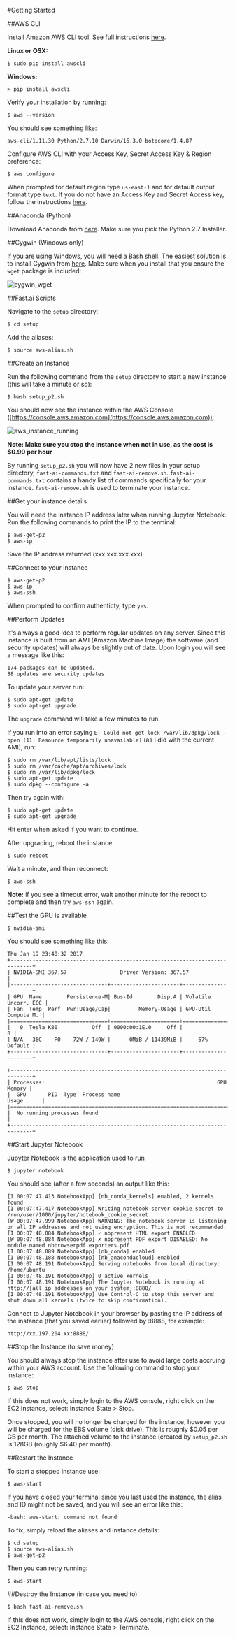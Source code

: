 #Getting Started

##AWS CLI

Install Amazon AWS CLI tool. See full instructions [here](http://docs.aws.amazon.com/cli/latest/userguide/installing.html).

__Linux or OSX:__

    $ sudo pip install awscli

__Windows:__

    > pip install awscli

Verify your installation by running:

    $ aws --version

You should see something like:

    aws-cli/1.11.30 Python/2.7.10 Darwin/16.3.0 botocore/1.4.87

Configure AWS CLI with your Access Key, Secret Access Key & Region preference:

    $ aws configure

When prompted for default region type `us-east-1` and for default output format type `text`. If you do not have an Access Key and Secret Access key, follow the instructions [here](http://docs.aws.amazon.com/IAM/latest/UserGuide/id_credentials_access-keys.html#Using_CreateAccessKey).

##Anaconda (Python)

Download Anaconda from [here](https://www.continuum.io/downloads). Make sure you pick the Python 2.7 Installer.

##Cygwin (Windows only)

If you are using Windows, you will need a Bash shell. The easiest solution is to install Cygwin from [here](https://cygwin.com/install.html). Make sure when you install that you ensure the `wget` package is included:

![cygwin_wget](documentation_images/Cygwin-6-Select-wget.png)

##Fast.ai Scripts

Navigate to the `setup` directory:

    $ cd setup

Add the aliases:

    $ source aws-alias.sh

##Create an Instance

Run the following command from the `setup` directory to start a new instance (this will take a minute or so):

    $ bash setup_p2.sh

You should now see the instance within the AWS Console ([https://console.aws.amazon.com](https://console.aws.amazon.com)):

![aws_instance_running](documentation_images/running_instance.png)  

__Note: Make sure you stop the instance when not in use, as the cost is $0.90 per hour__

By running `setup_p2.sh` you will now have 2 new files in your setup directory, `fast-ai-commands.txt` and `fast-ai-remove.sh`. `fast-ai-commands.txt` contains a handy list of commands specifically for your instance. `fast-ai-remove.sh` is used to terminate your instance.

##Get your instance details

You will need the instance IP address later when running Jupyter Notebook. Run the following commands to print the IP to the terminal:

    $ aws-get-p2
    $ aws-ip

Save the IP address returned (xxx.xxx.xxx.xxx)

##Connect to your instance

    $ aws-get-p2
    $ aws-ip
    $ aws-ssh

When prompted to confirm authenticty, type `yes`.

##Perform Updates

It's always a good idea to perform regular updates on any server. Since this instance is built from an AMI (Amazon Machine Image) the software (and security updates) will always be slightly out of date. Upon login you will see a message like this:

    174 packages can be updated.
    88 updates are security updates.

To update your server run:

    $ sudo apt-get update
    $ sudo apt-get upgrade

The `upgrade` command will take a few minutes to run.

If you run into an error saying `E: Could not get lock /var/lib/dpkg/lock - open (11: Resource temporarily unavailable)` (as I did with the current AMI), run:

    $ sudo rm /var/lib/apt/lists/lock
    $ sudo rm /var/cache/apt/archives/lock
    $ sudo rm /var/lib/dpkg/lock
    $ sudo apt-get update
    $ sudo dpkg --configure -a


Then try again with:

    $ sudo apt-get update
    $ sudo apt-get upgrade

Hit enter when asked if you want to continue.

After upgrading, reboot the instance:

    $ sudo reboot

Wait a minute, and then reconnect:

    $ aws-ssh

**Note:** if you see a timeout error, wait another minute for the reboot to complete and then try `aws-ssh` again.

##Test the GPU is available

    $ nvidia-smi

You should see something like this:

    Thu Jan 19 23:40:32 2017
    +-----------------------------------------------------------------------------+
    | NVIDIA-SMI 367.57                 Driver Version: 367.57                    |
    |-------------------------------+----------------------+----------------------+
    | GPU  Name        Persistence-M| Bus-Id        Disp.A | Volatile Uncorr. ECC |
    | Fan  Temp  Perf  Pwr:Usage/Cap|         Memory-Usage | GPU-Util  Compute M. |
    |===============================+======================+======================|
    |   0  Tesla K80           Off  | 0000:00:1E.0     Off |                    0 |
    | N/A   36C    P0    72W / 149W |      0MiB / 11439MiB |     67%      Default |
    +-------------------------------+----------------------+----------------------+

    +-----------------------------------------------------------------------------+
    | Processes:                                                       GPU Memory |
    |  GPU       PID  Type  Process name                               Usage      |
    |=============================================================================|
    |  No running processes found                                                 |
    +-----------------------------------------------------------------------------+

##Start Jupyter Notebook

Jupyter Notebook is the application used to run

    $ jupyter notebook

You should see (after a few seconds) an output like this:

    [I 00:07:47.413 NotebookApp] [nb_conda_kernels] enabled, 2 kernels found
    [I 00:07:47.417 NotebookApp] Writing notebook server cookie secret to /run/user/1000/jupyter/notebook_cookie_secret
    [W 00:07:47.999 NotebookApp] WARNING: The notebook server is listening on all IP addresses and not using encryption. This is not recommended.
    [I 00:07:48.084 NotebookApp] ✓ nbpresent HTML export ENABLED
    [W 00:07:48.084 NotebookApp] ✗ nbpresent PDF export DISABLED: No module named nbbrowserpdf.exporters.pdf
    [I 00:07:48.089 NotebookApp] [nb_conda] enabled
    [I 00:07:48.188 NotebookApp] [nb_anacondacloud] enabled
    [I 00:07:48.191 NotebookApp] Serving notebooks from local directory: /home/ubuntu
    [I 00:07:48.191 NotebookApp] 0 active kernels
    [I 00:07:48.191 NotebookApp] The Jupyter Notebook is running at: http://[all ip addresses on your system]:8888/
    [I 00:07:48.191 NotebookApp] Use Control-C to stop this server and shut down all kernels (twice to skip confirmation).

Connect to Jupyter Notebook in your browser by pasting the IP address of the instance (that you saved earlier) followed by :8888, for example:

    http://xx.197.204.xx:8888/

##Stop the Instance (to save money)

You should always stop the instance after use to avoid large costs accruing within your AWS account. Use the following command to stop your instance:

    $ aws-stop

If this does not work, simply login to the AWS console, right click on the EC2 Instance, select: Instance State > Stop.

Once stopped, you will no longer be charged for the instance, however you will be charged for the EBS volume (disk drive). This is roughly $0.05 per GB per month. The attached volume to the instance (created by `setup_p2.sh` is 128GB (roughly $6.40 per month).

##Restart the Instance

To start a stopped instance use:

    $ aws-start

If you have closed your terminal since you last used the instance, the alias and ID might not be saved, and you will see an error like this:

    -bash: aws-start: command not found

To fix, simply reload the aliases and instance details:

    $ cd setup
    $ source aws-alias.sh
    $ aws-get-p2

Then you can retry running:

    $ aws-start

##Destroy the Instance (in case you need to)

    $ bash fast-ai-remove.sh

If this does not work, simply login to the AWS console, right click on the EC2 Instance, select: Instance State > Terminate.
